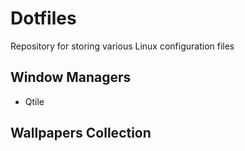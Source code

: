 # Dotfiles
Repository for storing various Linux configuration files

## Window Managers

- Qtile

## Wallpapers Collection
